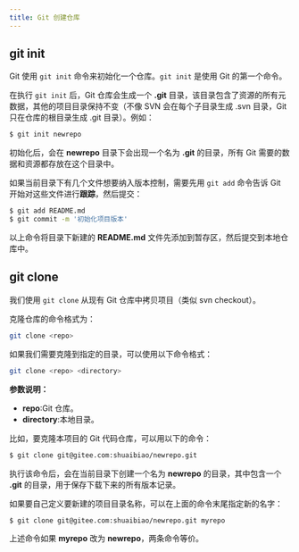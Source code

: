 ```yaml
---
title: Git 创建仓库
---
```


## git init 
Git 使用 `git init` 命令来初始化一个仓库。`git init` 是使用 Git 的第一个命令。

在执行 `git init` 后，Git 仓库会生成一个 **.git** 目录，该目录包含了资源的所有元数据，其他的项目目录保持不变（不像 SVN 会在每个子目录生成 .svn 目录，Git 只在仓库的根目录生成 .git 目录）。例如：
```sh
$ git init newrepo
```

初始化后，会在 **newrepo** 目录下会出现一个名为 **.git** 的目录，所有 Git 需要的数据和资源都存放在这个目录中。

如果当前目录下有几个文件想要纳入版本控制，需要先用 `git add` 命令告诉 Git 开始对这些文件进行**跟踪**，然后提交：

```sh
$ git add README.md
$ git commit -m '初始化项目版本'
```

以上命令将目录下新建的 **README.md** 文件先添加到暂存区，然后提交到本地仓库中。



## git clone
我们使用 `git clone` 从现有 Git 仓库中拷贝项目（类似 svn checkout）。

克隆仓库的命令格式为：
```sh
git clone <repo>
```
如果我们需要克隆到指定的目录，可以使用以下命令格式：
```sh
git clone <repo> <directory>
```

**参数说明：**
- **repo**:Git 仓库。
- **directory**:本地目录。

比如，要克隆本项目的 Git 代码仓库，可以用以下的命令：
```sh
$ git clone git@gitee.com:shuaibiao/newrepo.git
```
执行该命令后，会在当前目录下创建一个名为 **newrepo** 的目录，其中包含一个 **.git** 的目录，用于保存下载下来的所有版本记录。

如果要自己定义要新建的项目目录名称，可以在上面的命令末尾指定新的名字：
```sh
$ git clone git@gitee.com:shuaibiao/newrepo.git myrepo
```

上述命令如果 **myrepo** 改为 **newrepo**，两条命令等价。
